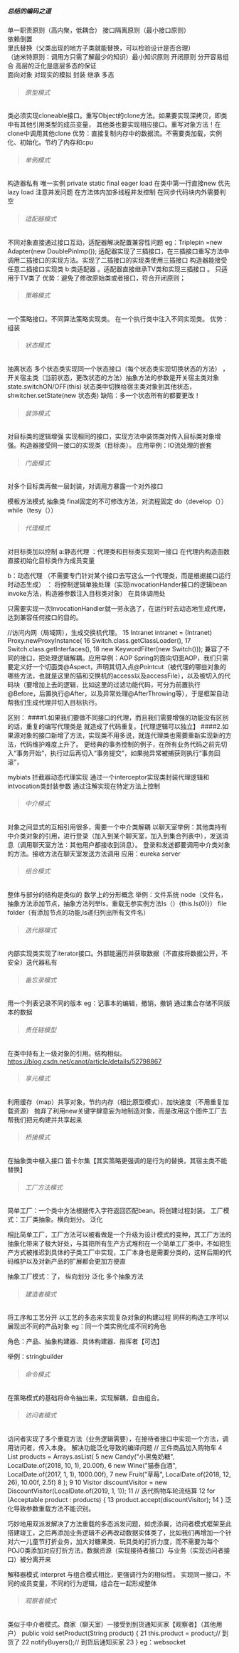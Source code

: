 ##### 总结的编码之道

单一职责原则（高内聚，低耦合） 
接口隔离原则（最小接口原则）  
依赖倒置  
里氏替换（父类出现的地方子类就能替换，可以检验设计是否合理）  
（迪米特原则：调用方只需了解最少的知识）最小知识原则  开闭原则
分开容易组合  高层的泛化是底层多态的保证    
面向对象  对现实的模拟  封装  继承  多态

> ###### 原型模式  

 类必须实现cloneable接口。重写Object的clone方法。如果要实现深拷贝，即类中有其他引用类型的成员变量，
 其他类也要实现相应接口。重写对象方法！在clone中调用其他clone
优势：直接复制内存中的数据流。不需要类加载，实例化、初始化。节约了内存和cpu

> ###### 单例模式   

构造器私有  唯一实例 private  static   final
eager load   在类中第一行直接new  优先
lazy load  注意并发问题   在方法体内加多线程并发控制  在同步代码块内外需要判空

> ###### 适配器模式  

不同对象直接通过接口互动，适配器解决配置兼容性问题
eg：Triplepin =new Adapter(new DoublePinImp());
适配器实现了三插接口，在三插接口重写方法中调用二插接口的实现方法。实现了二插接口的实现类使用三插接口
构造器能接受任意二插接口实现类
b:类适配器 。适配器直接继承TV类和实现三插接口 。 只适用于TV类了
优势：避免了修改原始类或者接口，符合开闭原则；

> ###### 策略模式

一个策略接口。不同算法策略实现类。
在一个执行类中注入不同实现类。
优势：组装

> ###### 状态模式

抽离状态  多个状态类实现同一个状态接口（每个状态类实现切换状态的方法） ，
开关宿主类（当前状态，更改状态的方法）抽象方法的参数是开关宿主类对象  state.switchON/OFF(this)
状态类中切换给宿主类对象到其他状态，  shwitcher.setState(new 状态类)
缺陷：多一个状态所有的都要更改！

> ###### 装饰模式

对目标类的逻辑增强   实现相同的接口，实现方法中装饰类对传入目标类对象增强。构造器接受同一接口的实现类（目标类）。
应用举例：IO流处理的嵌套

> ###### 门面模式  

对多个目标类再做一层封装，对调用方暴露一个对外接口

模板方法模式
抽象类 final固定的不可修改方法，对流程固定
do（develop（））
while（tesy（））

> ###### 代理模式

对目标类加以控制
a:静态代理  ：代理类和目标类实现同一接口 在代理内构造函数直接初始化目标类作为成员变量

b：动态代理 （不需要专门针对某个接口去写这么一个代理类，而是根据接口运行时动态生成）  ： 将控制逻辑单独处理（实现invocationHander接口的逻辑bean invoke方法，构造器参数注入目标类对象）   在具体调用处

只需要实现一次InvocationHandler就一劳永逸了，在运行时去动态地生成代理，达到兼容任何接口的目的。

//访问内网（局域网），生成交换机代理。
15        Intranet intranet = (Intranet) Proxy.newProxyInstance(
16                Switch.class.getClassLoader(),
17                Switch.class.getInterfaces(), 
18                new KeywordFilter(new Switch()));    兼容了不同的接口，把处理逻辑解耦。应用举例：AOP
Spring的面向切面AOP，我们只需要定义好一个切面类@Aspect，声明其切入点@Pointcut（被代理的哪些对象的哪些方法，也就是这里的猫和交换机的access以及accessFile），以及被切入的代码块（要增加上去的逻辑，比如这里的过滤功能代码，可分为前置执行@Before，后置执行@After，以及异常处理@AfterThrowing等），于是框架自动帮我们生成代理并切入目标执行。

区别：
####1.如果我们要做不同接口的代理，而且我们需要增强的功能没有区别的话，重复的编写代理类是 就造成了代码重复。【代理逻辑可以独立】
####2.如果源对象的接口新增了方法，实现类不用多说，就连代理类也需要重新实现新的方法，代码维护难度上升了。
更经典的事务控制的例子，在所有业务代码之前先切入“事务开始”，执行过后再切入“事务提交”，如果抛异常被捕获则执行“事务回滚”，

mybiats 拦截器动态代理实现
通过一个interceptor实现类封装代理逻辑和intvocation类封装参数  通过注解实现在特定方法上控制

> ###### 中介模式

对象之间显式的互相引用很多，需要一个中介类解耦
以聊天室举例：其他类持有中介类对象的引用，进行登录（加入到某个聊天室，加入到集合列表中），发送消息（调用聊天室方法：其他用户都接收到消息）。   登录和发送都要调用中介类对象的方法。接收方法在聊天室发送方法调用
应用：eureka server

> ###### 组合模式

整体与部分的结构是类似的  数学上的分形概念
举例：文件系统  node（文件名，抽象方法添加节点，抽象方法列举ls，重载无参实例方法ls（）{this.ls(0)}）  file  folder（有添加节点的功能,ls递归列出所有文件名）  

> ###### 迭代器模式

内部实现类实现了iterator接口。外部能遍历并获取数据（不直接将数据公开，不安全）迭代器私有

> ###### 备忘录模式

用一个列表记录不同的版本
eg：记事本的编辑，撤销，撤销
通过集合存储不同版本的数据

> ###### 责任链模型

在类中持有上一级对象的引用。结构相似。
https://blog.csdn.net/canot/article/details/52798867

> ###### 享元模式

利用缓存（map）共享对象，节约内存（相比原型模式），加快速度（不用重复加载资源）
抛弃了利用new关键字肆意妄为地制造对象，而是改用这个图件工厂去帮我们把元构建并共享起来

> ###### 桥接模式

在抽象类中植入接口 笛卡尔集【其实策略更强调的是行为的替换，其宿主类不能替换】

> ###### 工厂方法模式

简单工厂：一个类中方法根据传入字符返回匹配bean。将创建过程封装。
工厂模式：工厂类抽象。横向划分。  泛化

相比简单工厂，工厂方法可以被看做是一个升级为设计模式的变种，其工厂方法的抽象化带来了极大好处，与其把所有生产方式堆积在一个简单工厂类中，不如把生产方式被推迟到具体的子类工厂中实现，工厂本身也是需要分类的，这样后期的代码维护以及对新产品的扩展都会更加方便直


抽象工厂模式：了，
纵向划分  泛化  多个抽象方法

> ###### 建造者模式

将工序和工艺分开 以工艺的多态来实现复杂对象的构建过程
同样的构造工序可以展现出不同的产品对象
eg：同一个类实例化成不同的角色

角色：产品、抽象构建器、具体构建器、指挥者【可选】

举例：stringbuilder

> ###### 命令模式

在策略模式的基础将命令抽出来，实现解耦，自由组合。

> ###### 访问者模式

访问者实现了多个重载方法（业务逻辑需要），在接待者接口中实现一个方法，调用访问者，传入本身。 解决功能泛化导致的编译问题
// 三件商品加入购物车
 4        List<Acceptable> products = Arrays.asList(
 5            new Candy("小黑兔奶糖", LocalDate.of(2018, 10, 1), 20.00f),
 6            new Wine("猫泰白酒", LocalDate.of(2017, 1, 1), 1000.00f),
 7            new Fruit("草莓", LocalDate.of(2018, 12, 26), 10.00f, 2.5f)
 8        );
 9
10        Visitor discountVisitor = new DiscountVisitor(LocalDate.of(2019, 1, 1));
11        // 迭代购物车轮流结算
12        for (Acceptable product : products) {
13            product.accept(discountVisitor);
14        }
泛化导致参数重载方法不能识别。

巧妙地用双派发解决了方法重载的多态派发问题，如虎添翼，访问者模式框架至此搭建竣工，之后再添加业务逻辑不必再改动数据实体类了，比如我们再增加一个针对六一儿童节打折业务，加大对糖果类、玩具类的打折力度，而不需要为每个POJO类添加对应打折方法，数据资源（实现接待者接口）与业务（实现访问者接口）被分离开来

解释器模式  interpret
与组合模式相比，更强调行为的相似性。
实现同一接口，不同的成员变量，不同的行为逻辑，组合在一起形成整体

> ###### 观察者模式

类似于中介者模式。商家（聊天室）一接受到到货通知买家【观察者】（其他用户）
public void setProduct(String product) {
21        this.product = product;// 到货了
22        notifyBuyers();// 到货后通知买家
23    }
eg：websocket







